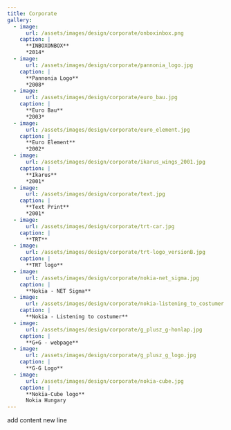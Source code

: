 ```yaml
---
title: Corporate
gallery:
  - image:
      url: /assets/images/design/corporate/onboxinbox.png
    caption: |
      **INBOXONBOX**
      *2014*
  - image:
      url: /assets/images/design/corporate/pannonia_logo.jpg
    caption: |
      **Pannonia Logo**
      *2008*
  - image:
      url: /assets/images/design/corporate/euro_bau.jpg
    caption: |
      **Euro Bau**
      *2003*
  - image:
      url: /assets/images/design/corporate/euro_element.jpg
    caption: |
      **Euro Element**
      *2002*
  - image:
      url: /assets/images/design/corporate/ikarus_wings_2001.jpg
    caption: |
      **Ikarus**
      *2001*
  - image:
      url: /assets/images/design/corporate/text.jpg
    caption: |
      **Text Print**
      *2001*
  - image:
      url: /assets/images/design/corporate/trt-car.jpg
    caption: |
      **TRT**
  - image:
      url: /assets/images/design/corporate/trt-logo_versionB.jpg
    caption: |
      **TRT logo**
  - image:
      url: /assets/images/design/corporate/nokia-net_sigma.jpg
    caption: |
      **Nokia - NET Sigma**
  - image:
      url: /assets/images/design/corporate/nokia-listening_to_costumer.jpg
    caption: |
      **Nokia - Listening to costumer**
  - image:
      url: /assets/images/design/corporate/g_plusz_g-honlap.jpg
    caption: |
      **G+G - webpage**
  - image:
      url: /assets/images/design/corporate/g_plusz_g_logo.jpg
    caption: |
      **G-G Logo**
  - image:
      url: /assets/images/design/corporate/nokia-cube.jpg
    caption: |
      **Nokia-Cube logo**
      Nokia Hungary
---
```

add content
new line
